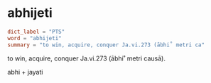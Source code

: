 # abhijeti

``` toml
dict_label = "PTS"
word = "abhijeti"
summary = "to win, acquire, conquer Ja.vi.273 (ābhi˚ metri ca"
```

to win, acquire, conquer Ja.vi.273 (ābhi˚ metri causā).

abhi \+ jayati

